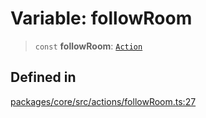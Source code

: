 # Variable: followRoom

> `const` **followRoom**: [`Action`](../interfaces/Action.md)

## Defined in

[packages/core/src/actions/followRoom.ts:27](https://github.com/ai16z/eliza/blob/d30d0a6e4929f1f9ad2fee78a425cc005922c069/packages/core/src/actions/followRoom.ts#L27)
